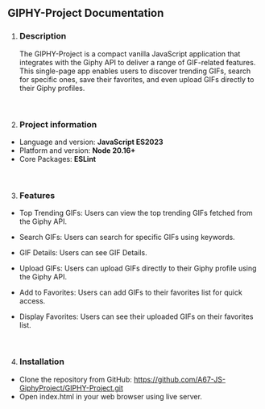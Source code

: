## GIPHY-Project Documentation

1. ### Description

   The GIPHY-Project is a compact vanilla JavaScript application that integrates with the Giphy API to deliver a range of GIF-related features. This single-page app enables users to discover trending GIFs, search for specific ones, save their favorites, and even upload GIFs directly to their Giphy profiles.

<br>

2. ### Project information

- Language and version: **JavaScript ES2023**
- Platform and version: **Node 20.16+**
- Core Packages: **ESLint**

<br>

3. ### Features

- Top Trending GIFs: Users can view the top trending GIFs fetched from the Giphy API.
- Search GIFs: Users can search for specific GIFs using keywords.
- GIF Details: Users can see GIF Details.
- Upload GIFs: Users can upload GIFs directly to their Giphy profile using the Giphy API.

- Add to Favorites: Users can add GIFs to their favorites list for quick access.
- Display Favorites: Users can see their uploaded GIFs on their favorites list.

<br>

4. ### Installation

- Clone the repository from GitHub: https://github.com/A67-JS-GiphyProject/GIPHY-Project.git
- Open index.html in your web browser using live server.
